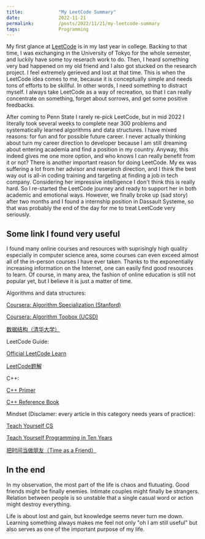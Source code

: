```yaml
---
title:             "My LeetCode Summary"
date:              2022-11-21
permalink:         /posts/2022/11/21/my-leetcode-summary
tags:              Programming
---
```


My first glance at [LeetCode](https://leetcode.com/problemset/all/) is in my last year in college. Backing to that time, I was exchanging in the University of Tokyo for the whole semester, and luckily have some toy reserach work to do. Then, I heard something very bad happened on my old friend and I also got stucked on the research project. I feel extremely gerieved and lost at that time. This is when the LeetCode idea comes to me, because it is conceptually simple and needs tons of efforts to be skillful. In other words, I need something to distract myself. I always take LeetCode as a way of recreation, so that I can really concentrate on something, forget about sorrows, and get some positive feedbacks.

After coming to Penn State I rarely re-pick LeetCode, but in mid 2022 I literally took several weeks to complete near 300 problems and systematically learned algorithms and data structures. I have mixed reasons: for fun and for possible future career. I never actually thinking about turn my career direction to developer because I am still dreaming about entering academia and find a position in my country. Anyway, this indeed gives me one more option, and who knows I can really benefit from it or not? There is another important reason for doing LeetCode. My ex was suffering a lot from her advisor and reserarch direction, and I think the best way out is all-in coding training and targeting at finding a job in tech company. Considering her impressive intelligence I don't think this is really hard. So I re-started the LeetCode journey and ready to support her in both academic and emotional ways. However, we finally broke up (sad story) after two months and I found a internship position in Dassault Systeme, so that was probably the end of the day for me to treat LeetCode very seriously.

## Some link I found very useful

I found many online courses and resources with suprisingly high quality especially in computer science area, some courses can even exceed almost all of the in-person courses I have ever taken. Thanks to the exponentially increasing information on the Internet, one can easily find good resources to learn. Of course, in many area, the fashion of online education is still not popular yet, but I believe it is just a matter of time.

Algorithms and data structures:

[Coursera: Algorithm Specialization (Stanford)](https://www.coursera.org/learn/algorithms-divide-conquer/home/week/1)

[Coursera: Algorithm Toobox (UCSD)](https://www.coursera.org/learn/algorithmic-toolbox)

[数据结构（清华大学）](https://dsa.cs.tsinghua.edu.cn/~deng/ds/dsacpp/)


LeetCode Guide:

[Official LeetCode Learn](https://leetcode.com/explore/learn)

[LeetCode题解](https://github.com/CyC2018/CS-Notes/blob/master/notes/Leetcode%20%E9%A2%98%E8%A7%A3%20-%20%E7%9B%AE%E5%BD%95.md)


C++:

[C++ Primer](https://zhjwpku.com/assets/pdf/books/C++.Primer.5th.Edition_2013.pdf)

[C++ Reference Book](https://en.cppreference.com/w/)

Mindset (Disclamer: every article in this category needs years of practice):

[Teach Yourself CS](https://teachyourselfcs.com)

[Teach Yourself Programming in Ten Years](https://norvig.com/21-days.html)

[把时间当做朋友（Time as a Friend）](https://github.com/xiaolai/time-as-a-friend)

## In the end

In my observation, the most part of the life is chaos and flutuating. Good friends might be finally enemies. Intimate couples might finally be strangers. Relation between people is so unstable that a single casual word or action might destroy everything.

Life is about lost and gain, but knowledge seems never turn me down. Learning something always makes me feel not only "oh I am still useful" but also serves as one of the important purpose of my life.
